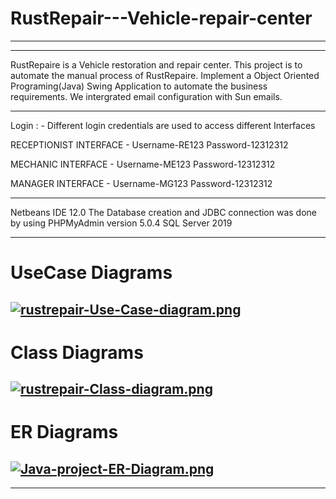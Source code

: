 # RustRepair---Vehicle-repair-center

------------------------------------------------------------------------------------
------------------------------------------------------------------------------------

RustRepaire is a Vehicle restoration and repair center. This project is to automate the manual process of RustRepaire. Implement a Object Oriented Programing(Java) Swing Application to automate the business requirements. We intergrated email configuration with Sun emails.

------------------------------------------------------------------------------------


Login : - Different login credentials are used to access different Interfaces

RECEPTIONIST INTERFACE -
Username-RE123
Password-12312312

MECHANIC INTERFACE -
Username-ME123
Password-12312312

MANAGER INTERFACE -
Username-MG123
Password-12312312

-------------------------------------------------------------------------------------

Netbeans IDE 12.0 
The Database creation and JDBC connection was done by using PHPMyAdmin version 5.0.4
SQL Server 2019

------------------------------------------------------------------------------------

# UseCase Diagrams 

[![rustrepair-Use-Case-diagram.png](https://i.postimg.cc/T1twZnqq/rustrepair-Use-Case-diagram.png)](https://postimg.cc/K3gxTkWR)
------------------------------------------------------------------------------------

# Class Diagrams 

[![rustrepair-Class-diagram.png](https://i.postimg.cc/Y2dC2fYQ/rustrepair-Class-diagram.png)](https://postimg.cc/ThW6CbkP)
------------------------------------------------------------------------------------

# ER Diagrams 

[![Java-project-ER-Diagram.png](https://i.postimg.cc/6qFs239x/Java-project-ER-Diagram.png)](https://postimg.cc/wR54n9yw)
------------------------------------------------------------------------------------
------------------------------------------------------------------------------------

